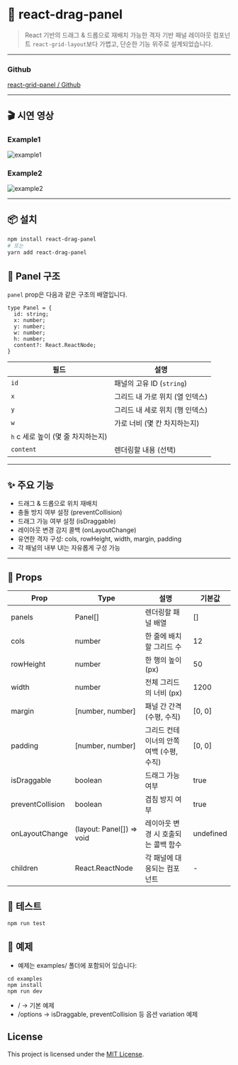 # 🧩 react-drag-panel

> React 기반의 드래그 & 드롭으로 재배치 가능한 격자 기반 패널 레이아웃 컴포넌트
> `react-grid-layout`보다 가볍고, 단순한 기능 위주로 설계되었습니다.

---

### Github
[react-grid-panel / Github](https://github.com/sanholl/react-drag-panel)

---

## 🎬 시연 영상

### Example1
![example1](https://github.com/user-attachments/assets/8efb6004-6dbc-4876-8bbc-f5d8b6f36ea6)

### Example2
![example2](https://github.com/user-attachments/assets/8a6a9568-20f1-4d8f-95af-e9bde68566e9)

---

## 📦 설치

```bash
npm install react-drag-panel
# 또는
yarn add react-drag-panel

```

## 🧱 Panel 구조

`panel` prop은 다음과 같은 구조의 배열입니다.

```
type Panel = {
  id: string;
  x: number;
  y: number;
  w: number;
  h: number;
  content?: React.ReactNode;
}

```

| 필드 | 설명 |
| --- | --- |
| `id` | 패널의 고유 ID (`string`) |
| `x` | 그리드 내 가로 위치 (열 인덱스) |
| `y` | 그리드 내 세로 위치 (행 인덱스) |
| `w` | 가로 너비 (몇 칸 차지하는지) |
| `h` c 세로 높이 (몇 줄 차지하는지) |
| `content` | 렌더링할 내용 (선택) |

---

## ✨ 주요 기능

- 드래그 & 드롭으로 위치 재배치
- 충돌 방지 여부 설정 (preventCollision)
- 드래그 가능 여부 설정 (isDraggable)
- 레이아웃 변경 감지 콜백 (onLayoutChange)
- 유연한 격자 구성: cols, rowHeight, width, margin, padding
- 각 패널의 내부 UI는 자유롭게 구성 가능

---

## 🔧 Props

| Prop | Type |	설명 |	기본값
| --- | --- | --- | --- |
| panels	| Panel[]	| 렌더링할 패널 배열	| []
| cols	| number | 한 줄에 배치할 그리드 수	| 12
| rowHeight	| number	| 한 행의 높이 (px)	| 50
| width	| number	| 전체 그리드의 너비 (px)	| 1200
| margin	| [number, number]	| 패널 간 간격 (수평, 수직)	| [0, 0]
| padding	| [number, number]	| 그리드 컨테이너의 안쪽 여백 (수평, 수직)	| [0, 0]
| isDraggable	| boolean	| 드래그 가능 여부	| true
| preventCollision	| boolean	| 겹침 방지 여부	| true
| onLayoutChange	| (layout: Panel[]) => void	| 레이아웃 변경 시 호출되는 콜백 함수	| undefined
| children	| React.ReactNode	| 각 패널에 대응되는 컴포넌트	| -

## 🧪 테스트

```
npm run test
```

## 🧰 예제
- 예제는 examples/ 폴더에 포함되어 있습니다:

```
cd examples
npm install
npm run dev
```

- / → 기본 예제
- /options → isDraggable, preventCollision 등 옵션 variation 예제


## License

This project is licensed under the [MIT License](https://github.com/sanholl/react-drag-panel/blob/feature/grid-layout-basic/LICENSE).
